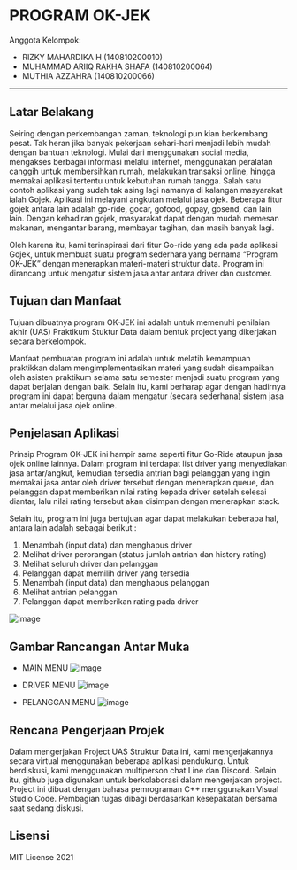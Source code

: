 # PROGRAM OK-JEK

Anggota Kelompok:
* RIZKY MAHARDIKA H          (140810200010)
* MUHAMMAD ARIIQ RAKHA SHAFA (140810200064)
* MUTHIA AZZAHRA             (140810200066)
---
## Latar Belakang
Seiring dengan perkembangan zaman, teknologi pun kian berkembang pesat. Tak heran jika banyak pekerjaan sehari-hari menjadi lebih mudah dengan bantuan teknologi. Mulai dari menggunakan social media, mengakses berbagai informasi melalui internet, menggunakan peralatan canggih untuk membersihkan rumah, melakukan transaksi online, hingga memakai aplikasi tertentu untuk kebutuhan rumah tangga. Salah satu contoh aplikasi yang sudah tak asing lagi namanya di kalangan masyarakat ialah Gojek. Aplikasi ini melayani angkutan melalui jasa ojek. Beberapa fitur gojek antara lain adalah go-ride, gocar, gofood, gopay, gosend, dan lain lain. Dengan kehadiran gojek, masyarakat dapat dengan mudah memesan makanan, mengantar barang, membayar tagihan, dan masih banyak lagi. 

Oleh karena itu, kami terinspirasi dari fitur Go-ride yang ada pada aplikasi Gojek, untuk membuat suatu program sederhara yang bernama “Program OK-JEK” dengan menerapkan materi-materi struktur data. Program ini dirancang untuk mengatur sistem jasa antar antara driver dan customer. 


## Tujuan dan Manfaat
Tujuan dibuatnya program OK-JEK ini adalah untuk memenuhi penilaian akhir (UAS) Praktikum Stuktur Data dalam bentuk project yang dikerjakan secara berkelompok. 

Manfaat pembuatan program ini adalah untuk melatih kemampuan praktikkan dalam mengimplementasikan materi yang sudah disampaikan oleh asisten praktikum selama satu semester menjadi suatu program yang dapat berjalan dengan baik. Selain itu, kami berharap agar dengan hadirnya program ini dapat berguna dalam mengatur (secara sederhana) sistem jasa antar melalui jasa ojek online. 


## Penjelasan Aplikasi
Prinsip Program OK-JEK ini hampir sama seperti fitur Go-Ride ataupun jasa ojek online lainnya. Dalam program ini
terdapat list driver yang menyediakan jasa antar/angkut, kemudian tersedia antrian bagi pelanggan yang ingin memakai jasa antar oleh driver tersebut dengan menerapkan queue, dan pelanggan dapat memberikan nilai rating kepada driver setelah selesai diantar, lalu nilai rating tersebut akan disimpan dengan menerapkan stack.

Selain itu, program ini juga bertujuan agar dapat melakukan beberapa hal, antara lain adalah sebagai berikut :
1. Menambah (input data) dan menghapus driver
2. Melihat driver perorangan (status jumlah antrian dan history rating)
3. Melihat seluruh driver dan pelanggan
4. Pelanggan dapat memilih driver yang tersedia
5. Menambah (input data) dan menghapus pelanggan
6. Melihat antrian pelanggan
7. Pelanggan dapat memberikan rating pada driver


![image](https://user-images.githubusercontent.com/66240799/118538058-e66fa600-b777-11eb-99fd-bd0b658a7c26.png)




## Gambar Rancangan Antar Muka
* MAIN MENU
![image](https://user-images.githubusercontent.com/66240799/118541209-a5799080-b77b-11eb-8344-aa2c9a6cfbf9.png)

* DRIVER MENU
![image](https://user-images.githubusercontent.com/66240799/118541744-449e8800-b77c-11eb-9e8c-b71fcea8df07.png)

* PELANGGAN MENU
![image](https://user-images.githubusercontent.com/66240799/118541870-6bf55500-b77c-11eb-949c-c74dd2e20a9b.png)



## Rencana Pengerjaan Projek
Dalam mengerjakan Project UAS Struktur Data ini, kami mengerjakannya secara virtual menggunakan beberapa aplikasi pendukung. Untuk berdiskusi, kami menggunakan multiperson chat Line dan Discord. Selain itu, github juga digunakan untuk berkolaborasi dalam mengerjakan project. Project ini dibuat dengan bahasa pemrograman C++ menggunakan Visual Studio Code. Pembagian tugas dibagi berdasarkan kesepakatan bersama saat sedang diskusi.


## Lisensi

MIT License 2021

